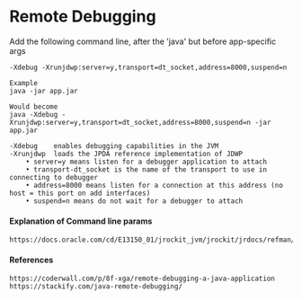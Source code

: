 # Remote Debugging

Add the following command line, after the 'java' but before app-specific args

```
-Xdebug -Xrunjdwp:server=y,transport=dt_socket,address=8000,suspend=n

Example
java -jar app.jar

Would become
java -Xdebug -Xrunjdwp:server=y,transport=dt_socket,address=8000,suspend=n -jar app.jar

-Xdebug    enables debugging capabilities in the JVM
-Xrunjdwp  loads the JPDA reference implementation of JDWP
    • server=y means listen for a debugger application to attach
    • transport-dt_socket is the name of the transport to use in connecting to debugger
    • address=8000 means listen for a connection at this address (no host = this port on add interfaces)
    • suspend=n means do not wait for a debugger to attach
```

#### Explanation of Command line params

```
https://docs.oracle.com/cd/E13150_01/jrockit_jvm/jrockit/jrdocs/refman/optionX.html
```

#### References

```
https://coderwall.com/p/8f-xga/remote-debugging-a-java-application
https://stackify.com/java-remote-debugging/
```



